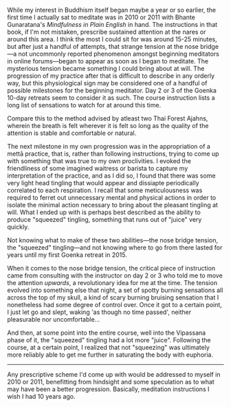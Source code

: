While my interest in Buddhism itself began maybe a year or so earlier, the first time I actually sat to meditate was in 2010 or 2011 with Bhante Gunaratana's *Mindfulness in Plain English* in hand. The instructions in that book, if I'm not mistaken, prescribe sustained attention at the nares or around this area. I think the most I could sit for was around 15-25 minutes, but after just a handful of attempts, that strange tension at the nose bridge—a not uncommonly reported phenomenon amongst beginning meditators in online forums—began to appear as soon as I began to meditate. The mysterious tension became something I could bring about at will. The progression of my practice after that is difficult to describe in any orderly way, but this physiological sign may be considered one of a handful of possible milestones for the beginning meditator. Day 2 or 3 of the Goenka 10-day retreats seem to consider it as such. The course instruction lists a long list of sensations to watch for at around this time.

Compare this to the method advised by atleast two Thai Forest Ajahns, wherein the breath is felt wherever it is felt so long as the quality of the attention is stable and comfortable or natural.

The next milestone in my own progression was in the appropriation of a mettā practice, that is, rather than following instructions, trying to come up with something that was true to my own proclivities. I evoked the friendliness of some imagined waitress or barista to capture my interpretation of the practice, and as I did so, I found that there was some very light head tingling that would appear and dissiapte periodically correlated to each respiration. I recall that some meticulousness was required to ferret out unnecessary mental and physical actions in order to isolate the minimal action necessary to bring about the pleasant tingling at will. What I ended up with is perhaps best described as the ability to produce "squeezed" tingling, something that runs out of "juice" very quickly. 

Not knowing what to make of these two abilities—the nose bridge tension, the "squeezed" tingling—and not knowing where to go from there lasted for years until my first Goenka retreat in 2015.

When it comes to the nose bridge tension, the critical piece of instruction came from consulting with the instructor on day 2 or 3 who told me to move the attention *upwards*, a revolutionary idea for me at the time. The tension evolved into something else that night, a set of spotty burning sensations all across the top of my skull, a kind of scary burning bruising sensation that I nonetheless had some degree of control over. Once it got to a certain point, I just let go and slept, waking 'as though no time passed', neither pleasurable nor uncomfortable... 

And then, at some point into the entire course, well into the Vipassana phase of it, the "squeezed" tingling had a lot more "juice". Following the course, at a certain point, I realized that not "squeezing" was ultimately more reliably able to get me further in saturating the body with euphoria.

***

Any prescriptive scheme I'd come up with would be addressed to myself in 2010 or 2011, benefitting from hindsight and some speculation as to what may have been a better progression. Basically, meditation instructions I wish I had 10 years ago.
